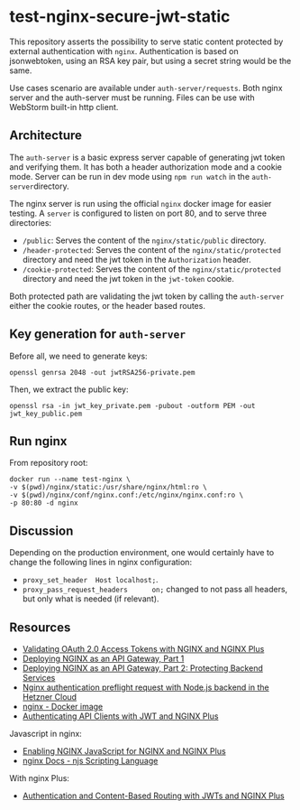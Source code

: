 # test-nginx-secure-jwt-static

This repository asserts the possibility to serve static content protected
by external authentication with ``nginx``.
Authentication is based on jsonwebtoken, using an RSA key pair,
but using a secret string would be the same.

Use cases scenario are available under ``auth-server/requests``.
Both nginx server and the auth-server must be running.
Files can be use with WebStorm built-in http client.

## Architecture

The ``auth-server`` is a basic express server capable of generating jwt token and verifying them.
It has both a header authorization mode and a cookie mode.
Server can be run in dev mode using ``npm run watch`` in the ``auth-server``directory.

The nginx server is run using the official ``nginx`` docker image for easier testing.
A ``server`` is configured to listen on port 80, and to serve three directories:
* ``/public``: Serves the content of the ``nginx/static/public`` directory.
* ``/header-protected``: Serves the content of the ``nginx/static/protected`` directory and need the jwt token in the ``Authorization`` header.
* ``/cookie-protected``: Serves the content of the ``nginx/static/protected`` directory and need the jwt token in the ``jwt-token`` cookie.

Both protected path are validating the jwt token by calling the ``auth-server`` either the cookie routes, or the header based routes.

## Key generation for ``auth-server``

Before all, we need to generate keys:
````
openssl genrsa 2048 -out jwtRSA256-private.pem
````

Then, we extract the public key:
````
openssl rsa -in jwt_key_private.pem -pubout -outform PEM -out jwt_key_public.pem
````

## Run nginx

From repository root:
```
docker run --name test-nginx \
-v $(pwd)/nginx/static:/usr/share/nginx/html:ro \
-v $(pwd)/nginx/conf/nginx.conf:/etc/nginx/nginx.conf:ro \
-p 80:80 -d nginx
```

## Discussion

Depending on the production environment, one would certainly have to change the following lines in nginx configuration:
* ``proxy_set_header  Host localhost;``.
* ``proxy_pass_request_headers      on;`` changed to not pass all headers, but only what is needed (if relevant).

## Resources

* [Validating OAuth 2.0 Access Tokens with NGINX and NGINX Plus](https://www.nginx.com/blog/validating-oauth-2-0-access-tokens-nginx/)
* [Deploying NGINX as an API Gateway, Part 1](https://www.nginx.com/blog/deploying-nginx-plus-as-an-api-gateway-part-1/)
* [Deploying NGINX as an API Gateway, Part 2: Protecting Backend Services](https://www.nginx.com/blog/deploying-nginx-plus-as-an-api-gateway-part-2-protecting-backend-services)
* [Nginx authentication preflight request with Node.js backend in the Hetzner Cloud](https://community.hetzner.com/tutorials/nginx-auth-preflight-nodejs-api)
* [nginx - Docker image](https://hub.docker.com/_/nginx/)
* [Authenticating API Clients with JWT and NGINX Plus](https://www.nginx.com/blog/authenticating-api-clients-jwt-nginx-plus/)

Javascript in nginx:
* [Enabling NGINX JavaScript for NGINX and NGINX Plus](https://www.nginx.com/blog/harnessing-power-convenience-of-javascript-for-each-request-with-nginx-javascript-module/#njs-enable)
* [nginx Docs - njs Scripting Language](https://docs.nginx.com/nginx/admin-guide/dynamic-modules/nginscript/)

With nginx Plus:
* [Authentication and Content-Based Routing with JWTs and NGINX Plus](https://www.nginx.com/blog/authentication-content-based-routing-jwts-nginx-plus/)
